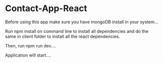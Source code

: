 # Contact-App-React


Before using this app make sure you have mongoDB install in your system...

Run npm install on command line to install all dependencies
and do the same in client folder to install all the react dependencies.

Then, run npm run dev....

Application will start....
